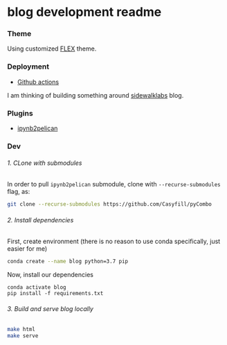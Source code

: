 # blog development readme

### Theme

Using customized [FLEX](https://github.com/alexandrevicenzi/Flex/tree/b3bd59002a3e85803332c35702d90e1e19ef39b6) theme. 

### Deployment
- [Github actions](https://github.com/marketplace/actions/github-pages-pelican-build-action)


I am thinking of building something around [sidewalklabs](https://sidewalklabs.com/blog/) blog.


### Plugins

- [ipynb2pelican](https://github.com/peijunz/ipynb2pelican)


### Dev

###### 1. CLone with submodules
In order to pull `ipynb2pelican` submodule, clone with `--recurse-submodules` flag, as:
```bash
git clone --recurse-submodules https://github.com/Casyfill/pyCombo
```

###### 2. Install dependencies

First, create environment (there is no reason to use conda specifically, just easier for me)
```bash
conda create --name blog python=3.7 pip
```

Now, install our dependencies
```
conda activate blog
pip install -f requirements.txt
```

###### 3. Build and serve blog locally

```bash
make html
make serve
```